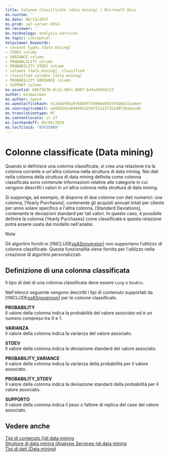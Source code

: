 ```yaml
---
title: Colonne classificate (data mining) | Microsoft Docs
ms.custom: ''
ms.date: 06/13/2017
ms.prod: sql-server-2014
ms.reviewer: ''
ms.technology: analysis-services
ms.topic: conceptual
helpviewer_keywords:
- content types [data mining]
- STDEV column
- VARIANCE column
- PROBABLILITY column
- PROBABILITY_STDEV column
- columns [data mining], classified
- classified columns [data mining]
- PROBABILITY_VARIANCE column
- SUPPORT column
ms.assetid: 68bf3b78-dc12-497c-898f-b43a45646123
author: minewiskan
ms.author: owend
ms.openlocfilehash: 5c264dfb6a97b8b8f576966e8929f6b0dc51e4ed
ms.sourcegitcommit: ad4d92dce894592a259721a1571b1d8736abacdb
ms.translationtype: MT
ms.contentlocale: it-IT
ms.lasthandoff: 08/04/2020
ms.locfileid: "87635889"
---
```

# <a name="classified-columns-data-mining"></a>Colonne classificate (Data mining)
  Quando si definisce una colonna classificata, si crea una relazione tra la colonna corrente e un'altra colonna nella struttura di data mining. Nei dati nella colonna della struttura di data mining definita come colonna classificata sono contenute informazioni relative alle categorie in cui vengono descritti i valori in un'altra colonna nella struttura di data mining.  
  
 Si supponga, ad esempio, di disporre di due colonne con dati numerici: una colonna, [Yearly Purchases], contenente gli acquisti annuali totali per cliente per anno solare specifico e l'altra colonna, [Standard Deviations], contenente le deviazioni standard per tali valori. In questo caso, è possibile definire la colonna [Yearly Purchases] come classificata e questa relazione potrà essere usata dal modello nell'analisi.  
  
> [!NOTE]  
>  Gli algoritmi forniti in [!INCLUDE[ssASnoversion](../../includes/ssasnoversion-md.md)] non supportano l'utilizzo di colonne classificate. Questa funzionalità viene fornita per l'utilizzo nella creazione di algoritmi personalizzati.  
  
## <a name="defining-a-classified-column"></a>Definizione di una colonna classificata  
 Il tipo di dati di una colonna classificata deve essere `Long` o `Double`.  
  
 Nell'elenco seguente vengono descritti i tipi di contenuto supportati da [!INCLUDE[ssASnoversion](../../includes/ssasnoversion-md.md)] per le colonne classificate.  
  
 **PROBABILITY**  
 Il valore della colonna indica la probabilità del valore associato ed è un numero compreso tra 0 e 1.  
  
 **VARIANZA**  
 Il valore della colonna indica la varianza del valore associato.  
  
 **STDEV**  
 Il valore della colonna indica la deviazione standard del valore associato.  
  
 **PROBABILITY_VARIANCE**  
 Il valore della colonna indica la varianza della probabilità per il valore associato.  
  
 **PROBABILITY_STDEV**  
 Il valore della colonna indica la deviazione standard della probabilità per il valore associato.  
  
 **SUPPORTO**  
 Il valore della colonna indica il peso o fattore di replica del case del valore associato.  
  
## <a name="see-also"></a>Vedere anche  
 [Tipi di contenuto &#40;&#41;di data mining](content-types-data-mining.md)   
 [Strutture di data mining &#40;Analysis Services-&#41;di data mining](mining-structures-analysis-services-data-mining.md)   
 [Tipi di dati &#40;Data mining&#41;](data-types-data-mining.md)  
  
  
